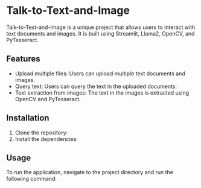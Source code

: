 # Talk-to-Text-and-Image

Talk-to-Text-and-Image is a unique project that allows users to interact with text documents and images. It is built using Streamlit, Llama2, OpenCV, and PyTesseract.

## Features

- Upload multiple files: Users can upload multiple text documents and images.
- Query text: Users can query the text in the uploaded documents.
- Text extraction from images: The text in the images is extracted using OpenCV and PyTesseract.

## Installation

1. Clone the repository:
2. Install the dependencies:

## Usage

To run the application, navigate to the project directory and run the following command:
